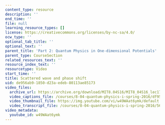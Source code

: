 ```yaml
---
content_type: resource
description: ''
end_time: ''
file: null
learning_resource_types: []
license: https://creativecommons.org/licenses/by-nc-sa/4.0/
ocw_type: ''
optional_tab_title: ''
optional_text: ''
parent_title: 'Part 2: Quantum Physics in One-dimensional Potentials'
parent_type: CourseSection
related_resources_text: ''
resource_index_text: ''
resourcetype: Video
start_time: ''
title: Scattered wave and phase shift
uid: de956ab9-1850-d23a-edeb-80113ae85173
video_files:
  archive_url: https://archive.org/download/MIT8.04S16/MIT8_04S16_lec17_s5_300k.mp4
  video_captions_file: /courses/8-04-quantum-physics-i-spring-2016/df954e58d451577091e51a93c93af331_w49WAat6ymk.vtt
  video_thumbnail_file: https://img.youtube.com/vi/w49WAat6ymk/default.jpg
  video_transcript_file: /courses/8-04-quantum-physics-i-spring-2016/56b2b31b147df8f008133f154631d795_w49WAat6ymk.pdf
video_metadata:
  youtube_id: w49WAat6ymk
---
```

